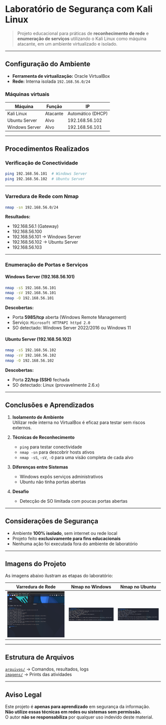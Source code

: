# Laboratório de Segurança com Kali Linux

> Projeto educacional para práticas de **reconhecimento de rede** e **enumeração de serviços** utilizando o Kali Linux como máquina atacante, em um ambiente virtualizado e isolado.

---

## Configuração do Ambiente

- **Ferramenta de virtualização:** Oracle VirtualBox  
- **Rede:** Interna isolada `192.168.56.0/24`

### Máquinas virtuais

| Máquina        | Função   | IP                |
|----------------|----------|-------------------|
| Kali Linux     | Atacante | Automático (DHCP) |
| Ubuntu Server  | Alvo     | 192.168.56.102    |
| Windows Server | Alvo     | 192.168.56.101    |

---

## Procedimentos Realizados

### Verificação de Conectividade

```bash
ping 192.168.56.101  # Windows Server
ping 192.168.56.102  # Ubuntu Server
```

---

### Varredura de Rede com Nmap

```bash
nmap -sn 192.168.56.0/24
```

**Resultados:**
- 192.168.56.1 (Gateway)
- 192.168.56.100
- 192.168.56.101 → Windows Server
- 192.168.56.102 → Ubuntu Server
- 192.168.56.103

---

### Enumeração de Portas e Serviços

#### Windows Server (192.168.56.101)

```bash
nmap -sS 192.168.56.101
nmap -sV 192.168.56.101
nmap -O 192.168.56.101
```

**Descobertas:**
- Porta **5985/tcp** aberta (Windows Remote Management)
- Serviço: `Microsoft HTTPAPI httpd 2.0`
- SO detectado: Windows Server 2022/2016 ou Windows 11

#### Ubuntu Server (192.168.56.102)

```bash
nmap -sS 192.168.56.102
nmap -sV 192.168.56.102
nmap -O 192.168.56.102
```

**Descobertas:**
- Porta **22/tcp (SSH)** fechada
- SO detectado: Linux (provavelmente 2.6.x)

---

## Conclusões e Aprendizados

1. **Isolamento de Ambiente**  
   Utilizar rede interna no VirtualBox é eficaz para testar sem riscos externos.

2. **Técnicas de Reconhecimento**
   - `ping` para testar conectividade
   - `nmap -sn` para descobrir hosts ativos
   - `nmap -sS`, `-sV`, `-O` para uma visão completa de cada alvo

3. **Diferenças entre Sistemas**
   - Windows expôs serviços administrativos
   - Ubuntu não tinha portas abertas

4. **Desafio**
   - Detecção de SO limitada com poucas portas abertas
---

## Considerações de Segurança

- Ambiente **100% isolado**, sem internet ou rede local
- Projeto feito **exclusivamente para fins educacionais**
- Nenhuma ação foi executada fora do ambiente de laboratório

---

## Imagens do Projeto

As imagens abaixo ilustram as etapas do laboratório:

| Varredura de Rede | Nmap no Windows | Nmap no Ubuntu |
|-------------------|------------------|----------------|
| ![rede](imagens/kali-varredura.png) | ![win](imagens/windows-nmap.png) | ![ubuntu](imagens/ubuntu-resultado-nmap.png) |

---

## Estrutura de Arquivos

[`arquivos/`](./arquivos/) → Comandos, resultados, logs  
[`imagens/`](./imagens/) → Prints das atividades

---

## Aviso Legal

Este projeto é **apenas para aprendizado** em segurança da informação.  
**Não utilize essas técnicas em redes ou sistemas sem permissão.**  
O autor **não se responsabiliza** por qualquer uso indevido deste material.
